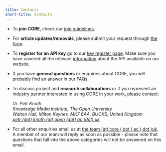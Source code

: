 ```yaml
---
title: Contacts
short-title: Contacts
---
```


* To **join CORE**, check our [join guidelines](~faq#joining-core).

* For **article updates/removals**, please submit your request through
  [the form](/article-update).

* To **register for an API key** go to our 
  [key register page](/api-keys/register). Make sure you have covered 
  all the relevant [information](~services/api) about the API available
  on our website.

* If you have **general questions** or enquiries about CORE, you will probably 
  find an answer in our [FAQs](~faq).

* To discuss project and **research collaborations** or if you
  represent an industry partner interested in using CORE in your work,
  please contact:

  <address>
    Dr. Petr Knoth<br>
    Knowledge Media institute, The Open University<br>
    Walton Hall, Milton Keynes, MK7 6AA, BUCKS, United Kingdom<br>
    <a href="&#109ail&#116;&#111;&#58;pe&#116;r&#46;kno&#116;h&#64;ope&#110;&#46;&#97;&#99;&#46;uk">
      petr (dot) knoth (at) open (dot) ac (dot) uk
    </a>
  </address>

* For all other enquiries email us at 
  [the team (at) core ( dot ) ac ( dot )uk](mailto:thet&#101;&#97;m&#64;c&#111;re&#46;&#97;c&#46;&#117;k).
  A member of our team will reply as soon as possible - please note that 
  questions that fall into the above categories will not be answered 
  on this email.
